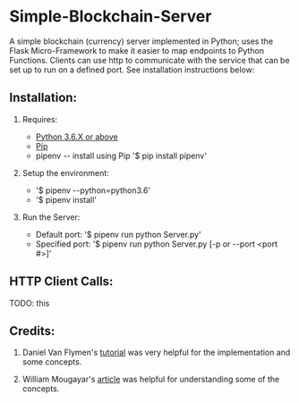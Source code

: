 # Simple-Blockchain-Server
A simple blockchain (currency) server implemented in Python; uses the Flask Micro-Framework to make it easier to map endpoints to Python Functions. Clients can use http to communicate with the service that can be set up to run on a defined port. See installation instructions below:

## Installation:
1) Requires:
      * [Python 3.6.X or above](https://www.python.org/downloads/)
      * [Pip](https://pip.pypa.io/en/stable/installing/)
      * pipenv -- install using Pip '$ pip install pipenv'
 
2) Setup the environment:
      * '$ pipenv --python=python3.6'
      * '$ pipenv install'

3) Run the Server:
      * Default port: '$  pipenv run python Server.py'
      * Specified port: '$  pipenv run python Server.py [-p or --port <port #>]'

## HTTP Client Calls:
TODO: this

## Credits: 
1) Daniel Van Flymen's [tutorial](https://hackernoon.com/learn-blockchains-by-building-one-117428612f46) was very helpful for the implementation and some concepts.

2) William Mougayar's [article](https://www.oreilly.com/ideas/understanding-the-blockchain) was helpful for understanding some of the concepts.
